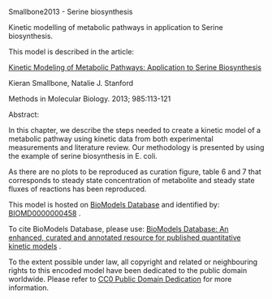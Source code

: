 

Smallbone2013 - Serine biosynthesis

Kinetic modelling of metabolic pathways in application to Serine biosynthesis.

This model is described in the article:

[Kinetic Modeling of Metabolic Pathways: Application to Serine
Biosynthesis](http://identifiers.org/pubmed/23417802)

Kieran Smallbone, Natalie J. Stanford

Methods in Molecular Biology. 2013; 985:113-121

Abstract:

In this chapter, we describe the steps needed to create a kinetic model of a
metabolic pathway using kinetic data from both experimental measurements and
literature review. Our methodology is presented by using the example of serine
biosynthesis in E. coli.

As there are no plots to be reproduced as curation figure, table 6 and 7 that
corresponds to steady state concentration of metabolite and steady state
fluxes of reactions has been reproduced.

This model is hosted on [BioModels Database](http://www.ebi.ac.uk/biomodels/)
and identified by:
[BIOMD0000000458](http://identifiers.org/biomodels.db/BIOMD0000000458) .

To cite BioModels Database, please use: [BioModels Database: An enhanced,
curated and annotated resource for published quantitative kinetic
models](http://identifiers.org/pubmed/20587024) .

To the extent possible under law, all copyright and related or neighbouring
rights to this encoded model have been dedicated to the public domain
worldwide. Please refer to [CC0 Public Domain
Dedication](http://creativecommons.org/publicdomain/zero/1.0/) for more
information.

